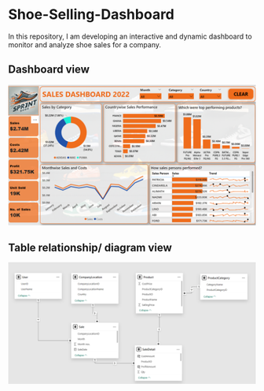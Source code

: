 # Shoe-Selling-Dashboard
In this repository, I am developing an interactive and dynamic dashboard to monitor and analyze shoe sales for a company.

## Dashboard view
![Dashboard](https://github.com/towhidrazu/Shoe-Selling-Dashboard/blob/main/Dashboard%20Image.png)


## Table relationship/ diagram view
![Diagram](https://github.com/towhidrazu/Shoe-Selling-Dashboard/blob/main/Table%20relationship%20diagram.png)

